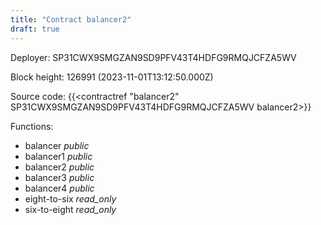 ```yaml
---
title: "Contract balancer2"
draft: true
---
```

Deployer: SP31CWX9SMGZAN9SD9PFV43T4HDFG9RMQJCFZA5WV


 



Block height: 126991 (2023-11-01T13:12:50.000Z)

Source code: {{<contractref "balancer2" SP31CWX9SMGZAN9SD9PFV43T4HDFG9RMQJCFZA5WV balancer2>}}

Functions:

* balancer _public_
* balancer1 _public_
* balancer2 _public_
* balancer3 _public_
* balancer4 _public_
* eight-to-six _read_only_
* six-to-eight _read_only_
